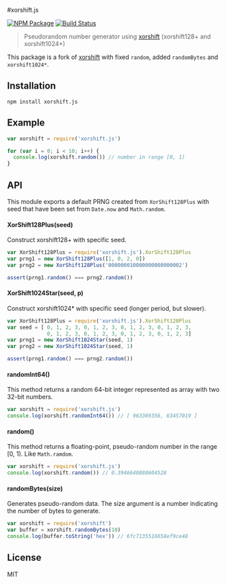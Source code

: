 #xorshift.js

[![NPM Package](https://img.shields.io/npm/v/xorshift.js.svg?style=flat-square)](https://www.npmjs.org/package/xorshift.js)
[![Build Status](https://img.shields.io/travis/fanatid/xorshift.js.svg?branch=master&style=flat-square)](https://travis-ci.org/fanatid/xorshift.js)

> Pseudorandom number generator using [xorshift](http://xorshift.di.unimi.it/) (xorshift128+ and xorshift1024*)

This package is a fork of [xorshift](https://www.npmjs.com/package/xorshift) with fixed `random`, added `randomBytes` and `xorshift1024*`.

## Installation

```shell
npm install xorshift.js
```

## Example

```js
var xorshift = require('xorshift.js')

for (var i = 0; i < 10; i++) {
  console.log(xorshift.random()) // number in range [0, 1)
}
```

## API

This module exports a default PRNG created from `XorShift128Plus` with seed that have been set from `Date.now` and `Math.random`.

#### XorShift128Plus(seed)

Construct xorshift128+ with specific seed.

```js
var XorShift128Plus = require('xorshift.js').XorShift128Plus
var prng1 = new XorShift128Plus([1, 0, 2, 0])
var prng2 = new XorShift128Plus('000000010000000000000002')

assert(prng1.random() === prng2.random())
```

#### XorShift1024Star(seed, p)

Construct xorshift1024* with specific seed (longer period, but slower).

```js
var XorShift128Plus = require('xorshift.js').XorShift128Plus
var seed = [ 0, 1, 2, 3, 0, 1, 2, 3, 0, 1, 2, 3, 0, 1, 2, 3,
             0, 1, 2, 3, 0, 1, 2, 3, 0, 1, 2, 3, 0, 1, 2, 3]
var prng1 = new XorShift1024Star(seed, 1)
var prng2 = new XorShift1024Star(seed, 1)

assert(prng1.random() === prng2.random())
```

#### randomInt64()

This method returns a random 64-bit integer represented as array with two 32-bit numbers.

```js
var xorshift = require('xorshift.js')
console.log(xorshift.randomInt64()) // [ 963369356, 63457019 ]
```

#### random()

This method returns a floating-point, pseudo-random number in the range [0, 1). Like `Math.ramdom`.

```js
var xorshift = require('xorshift.js')
console.log(xorshift.random()) // 0.3946640888604528
```

#### randomBytes(size)

Generates pseudo-random data. The size argument is a number indicating the number of bytes to generate.

```js
var xorshift = require('xorshift')
var buffer = xorshift.randomBytes(10)
console.log(buffer.toString('hex')) // 6fc7135516658ef9ce48
```

## License

MIT

